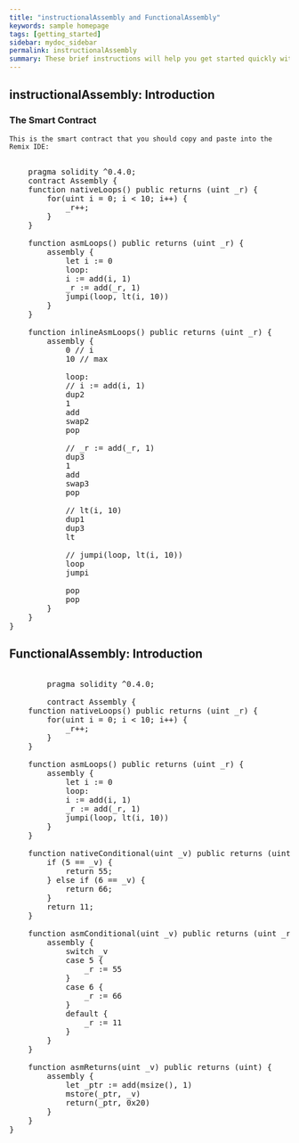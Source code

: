 ```yaml
---
title: "instructionalAssembly and FunctionalAssembly"
keywords: sample homepage
tags: [getting_started]
sidebar: mydoc_sidebar
permalink: instructionalAssembly
summary: These brief instructions will help you get started quickly with the solidity development.
---
```


## instructionalAssembly: Introduction

### The Smart Contract

```
This is the smart contract that you should copy and paste into the Remix IDE:
```

<pre>
        
    pragma solidity ^0.4.0;
    contract Assembly {
    function nativeLoops() public returns (uint _r) {
        for(uint i = 0; i < 10; i++) {
            _r++;
        }
    }
    
    function asmLoops() public returns (uint _r) {
        assembly {
            let i := 0
            loop:
            i := add(i, 1)
            _r := add(_r, 1)
            jumpi(loop, lt(i, 10))
        }
    }
    
    function inlineAsmLoops() public returns (uint _r) {
        assembly {
            0 // i
            10 // max
            
            loop:
            // i := add(i, 1)
            dup2 
            1
            add
            swap2
            pop
            
            // _r := add(_r, 1)
            dup3 
            1
            add
            swap3
            pop
            
            // lt(i, 10)
            dup1
            dup3
            lt
            
            // jumpi(loop, lt(i, 10))
            loop
            jumpi
            
            pop
            pop
        }
    }
}
</pre>


## FunctionalAssembly: Introduction

<pre>

        pragma solidity ^0.4.0;

        contract Assembly {
    function nativeLoops() public returns (uint _r) {
        for(uint i = 0; i < 10; i++) {
            _r++;
        }
    }
    
    function asmLoops() public returns (uint _r) {
        assembly {
            let i := 0
            loop:
            i := add(i, 1)
            _r := add(_r, 1)
            jumpi(loop, lt(i, 10))
        }
    }

    function nativeConditional(uint _v) public returns (uint) {
        if (5 == _v) {
            return 55;
        } else if (6 == _v) {
            return 66;
        } 
        return 11;
    }
    
    function asmConditional(uint _v) public returns (uint _r) {
        assembly {
            switch _v
            case 5 {
                _r := 55
            }
            case 6 { 
                _r := 66
            }
            default {
                _r := 11
            }
        }
    }
    
    function asmReturns(uint _v) public returns (uint) {
        assembly {
            let _ptr := add(msize(), 1)
            mstore(_ptr, _v)
            return(_ptr, 0x20)
        }
    }
}

</pre>

